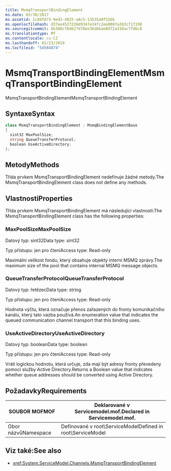 ```yaml
---
title: MsmqTransportBindingElement
ms.date: 03/30/2017
ms.assetid: 1c89f073-9ed3-4025-a8c5-13535a0f526b
ms.openlocfilehash: d37ee4527226d9347e24fc2ee8007a263c71f198
ms.sourcegitcommit: 6b308cf6d627d78ee36dbbae8972a310ac7fd6c8
ms.translationtype: MT
ms.contentlocale: cs-CZ
ms.lasthandoff: 01/23/2019
ms.locfileid: "54564874"
---
```

# <a name="msmqtransportbindingelement"></a><span data-ttu-id="35c36-102">MsmqTransportBindingElement</span><span class="sxs-lookup"><span data-stu-id="35c36-102">MsmqTransportBindingElement</span></span>
<span data-ttu-id="35c36-103">MsmqTransportBindingElement</span><span class="sxs-lookup"><span data-stu-id="35c36-103">MsmqTransportBindingElement</span></span>  
  
## <a name="syntax"></a><span data-ttu-id="35c36-104">Syntaxe</span><span class="sxs-lookup"><span data-stu-id="35c36-104">Syntax</span></span>  
  
```csharp
class MsmqTransportBindingElement : MsmqBindingElementBase  
{  
  sint32 MaxPoolSize;  
  string QueueTransferProtocol;  
  boolean UseActiveDirectory;  
};  
```  
  
## <a name="methods"></a><span data-ttu-id="35c36-105">Metody</span><span class="sxs-lookup"><span data-stu-id="35c36-105">Methods</span></span>  
 <span data-ttu-id="35c36-106">Třída prvkem MsmqTransportBindingElement nedefinuje žádné metody.</span><span class="sxs-lookup"><span data-stu-id="35c36-106">The MsmqTransportBindingElement class does not define any methods.</span></span>  
  
## <a name="properties"></a><span data-ttu-id="35c36-107">Vlastnosti</span><span class="sxs-lookup"><span data-stu-id="35c36-107">Properties</span></span>  
 <span data-ttu-id="35c36-108">Třída prvkem MsmqTransportBindingElement má následující vlastnosti:</span><span class="sxs-lookup"><span data-stu-id="35c36-108">The MsmqTransportBindingElement class has the following properties:</span></span>  
  
### <a name="maxpoolsize"></a><span data-ttu-id="35c36-109">MaxPoolSize</span><span class="sxs-lookup"><span data-stu-id="35c36-109">MaxPoolSize</span></span>  
 <span data-ttu-id="35c36-110">Datový typ: sint32</span><span class="sxs-lookup"><span data-stu-id="35c36-110">Data type: sint32</span></span>  
  
 <span data-ttu-id="35c36-111">Typ přístupu: jen pro čtení</span><span class="sxs-lookup"><span data-stu-id="35c36-111">Access type: Read-only</span></span>  
  
 <span data-ttu-id="35c36-112">Maximální velikost fondu, který obsahuje objekty interní MSMQ zprávy.</span><span class="sxs-lookup"><span data-stu-id="35c36-112">The maximum size of the pool that contains internal MSMQ message objects.</span></span>  
  
### <a name="queuetransferprotocol"></a><span data-ttu-id="35c36-113">QueueTransferProtocol</span><span class="sxs-lookup"><span data-stu-id="35c36-113">QueueTransferProtocol</span></span>  
 <span data-ttu-id="35c36-114">Datový typ: řetězec</span><span class="sxs-lookup"><span data-stu-id="35c36-114">Data type: string</span></span>  
  
 <span data-ttu-id="35c36-115">Typ přístupu: jen pro čtení</span><span class="sxs-lookup"><span data-stu-id="35c36-115">Access type: Read-only</span></span>  
  
 <span data-ttu-id="35c36-116">Hodnota výčtu, která označuje přenos zařazených do fronty komunikačního kanálu, který tato vazba používá.</span><span class="sxs-lookup"><span data-stu-id="35c36-116">An enumeration value that indicates the queued communication channel transport that this binding uses.</span></span>  
  
### <a name="useactivedirectory"></a><span data-ttu-id="35c36-117">UseActiveDirectory</span><span class="sxs-lookup"><span data-stu-id="35c36-117">UseActiveDirectory</span></span>  
 <span data-ttu-id="35c36-118">Datový typ: boolean</span><span class="sxs-lookup"><span data-stu-id="35c36-118">Data type: boolean</span></span>  
  
 <span data-ttu-id="35c36-119">Typ přístupu: jen pro čtení</span><span class="sxs-lookup"><span data-stu-id="35c36-119">Access type: Read-only</span></span>  
  
 <span data-ttu-id="35c36-120">Vrátí logickou hodnotu, která určuje, zda mají být adresy fronty převedeny pomocí služby Active Directory.</span><span class="sxs-lookup"><span data-stu-id="35c36-120">Returns a Boolean value that indicates whether queue addresses should be converted using Active Directory.</span></span>  
  
## <a name="requirements"></a><span data-ttu-id="35c36-121">Požadavky</span><span class="sxs-lookup"><span data-stu-id="35c36-121">Requirements</span></span>  
  
|<span data-ttu-id="35c36-122">SOUBOR MOF</span><span class="sxs-lookup"><span data-stu-id="35c36-122">MOF</span></span>|<span data-ttu-id="35c36-123">Deklarované v Servicemodel.mof.</span><span class="sxs-lookup"><span data-stu-id="35c36-123">Declared in Servicemodel.mof.</span></span>|  
|---------|-----------------------------------|  
|<span data-ttu-id="35c36-124">Obor názvů</span><span class="sxs-lookup"><span data-stu-id="35c36-124">Namespace</span></span>|<span data-ttu-id="35c36-125">Definované v root\ServiceModel</span><span class="sxs-lookup"><span data-stu-id="35c36-125">Defined in root\ServiceModel</span></span>|  
  
## <a name="see-also"></a><span data-ttu-id="35c36-126">Viz také:</span><span class="sxs-lookup"><span data-stu-id="35c36-126">See also</span></span>
- <xref:System.ServiceModel.Channels.MsmqTransportBindingElement>
